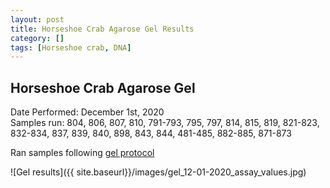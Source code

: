 ```yaml
---
layout: post
title: Horseshoe Crab Agarose Gel Results
category: []
tags: [Horseshoe crab, DNA]
---
```

## Horseshoe Crab Agarose Gel
Date Performed: December 1st, 2020\
Samples run: 804, 806, 807, 810, 791-793, 795, 797, 814, 815, 819, 821-823, 832-834, 837, 839, 840, 898, 843, 844, 481-485, 882-885, 871-873

Ran samples following [gel protocol](https://njameral.github.io/Ameral_Lab_Notebook/Horseshoe-Crab-Gel_Protocol/)

![Gel results]({{ site.baseurl}}/images/gel_12-01-2020_assay_values.jpg)
